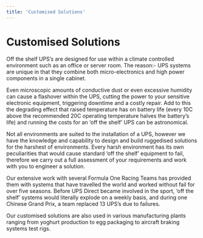```yaml
---
title: 'Customised Solutions'
---
```


# Customised Solutions

<p>Off the shelf UPS’s are designed for use within a climate controlled environment such as an office or server room. The reason:- UPS systems are unique in that they combine both micro-electronics and high power components in a single cabinet.</p>

<p>Even microscopic amounts of conductive dust or even excessive humidity can cause a flashover within the UPS, cutting the power to your sensitive electronic equipment, triggering downtime and a costly repair. Add to this the degrading effect that raised temperature has on battery life (every 10C above the recommended 20C operating temperature halves the battery’s life) and running the costs for an ‘off the shelf’ UPS can be astronomical.</p>

<p>Not all environments are suited to the installation of a UPS, however we have the knowledge and capability to design and build ruggedised solutions for the harshest of environments. Every harsh environment has its own peculiarities that would cause standard ‘off the shelf’ equipment to fail, therefore we carry out a full assessment of your requirements and work with you to engineer a solution.</p>

<p>Our extensive work with several Formula One Racing Teams has provided them with systems that have travelled the world and worked without fail for over five seasons. Before UPS Direct became involved in the sport, ‘off the shelf’ systems would literally explode on a weekly basis, and during one Chinese Grand Prix, a team replaced 13 UPS’s due to failures.</p>

Our customised solutions are also used in various manufacturing plants ranging from yoghurt production to egg packaging to aircraft braking systems test rigs.